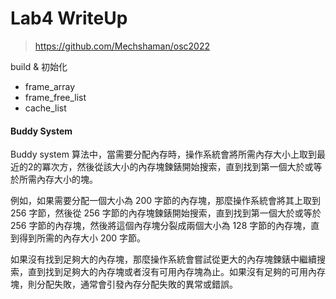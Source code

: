 # Lab4 WriteUp


> https://github.com/Mechshaman/osc2022

build & 初始化

- frame_array 
- frame_free_list
- cache_list

#### Buddy System

Buddy system 算法中，當需要分配內存時，操作系統會將所需內存大小上取到最近的2的冪次方，然後從該大小的內存塊鍊錶開始搜索，直到找到第一個大於或等於所需內存大小的塊。

例如，如果需要分配一個大小為 200 字節的內存塊，那麼操作系統會將其上取到 256 字節，然後從 256 字節的內存塊鍊錶開始搜索，直到找到第一個大於或等於 256 字節的內存塊，然後將這個內存塊分裂成兩個大小為 128 字節的內存塊，直到得到所需的內存大小 200 字節。

如果沒有找到足夠大的內存塊，那麼操作系統會嘗試從更大的內存塊鍊錶中繼續搜索，直到找到足夠大的內存塊或者沒有可用內存塊為止。如果沒有足夠的可用內存塊，則分配失敗，通常會引發內存分配失敗的異常或錯誤。


